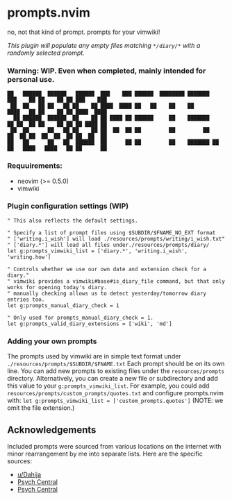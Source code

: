 # prompts.nvim
no, not that kind of prompt. prompts for your vimwiki!

_This plugin will populate any empty files matching `*/diary/*` with a randomly selected prompt._

### Warning: WIP. Even when completed, mainly intended for personal use.

```
██   ██████  ██████   ██████  ███    ███ ██████  ████████ ███████    ███    ██ ██    ██ ██ ███    ███ 
 ██  ██   ██ ██   ██ ██    ██ ████  ████ ██   ██    ██    ██         ████   ██ ██    ██ ██ ████  ████ 
  ██ ██████  ██████  ██    ██ ██ ████ ██ ██████     ██    ███████    ██ ██  ██ ██    ██ ██ ██ ████ ██ 
 ██  ██      ██   ██ ██    ██ ██  ██  ██ ██         ██         ██    ██  ██ ██  ██  ██  ██ ██  ██  ██ 
██   ██      ██   ██  ██████  ██      ██ ██         ██    ███████ ██ ██   ████   ████   ██ ██      ██ 
```

<script id="asciicast-438566" src="https://asciinema.org/a/438566.js" async></script>

### Requuirements:

- neovim (>= 0.5.0)
- vimwiki

### Plugin configuration settings (WIP)

```
" This also reflects the default settings.

" Specify a list of prompt files using $SUBDIR/$FNAME_NO_EXT format
" ['writing.i_wish'] will load ./resources/prompts/writing/i_wish.txt"
" ['diary.*'] will load all files under./resources/prompts/diary/
let g:prompts_vimwiki_list = ['diary.*', 'writing.i_wish', 'writing.how']

" Controls whether we use our own date and extension check for a diary."
" vimwiki provides a vimwiki#base#is_diary_file command, but that only works for opening today's diary.
" manually checking allows us to detect yesterday/tomorrow diary entries too.
let g:prompts_manual_diary_check = 1

" Only used for prompts_manual_diary_check = 1.
let g:prompts_valid_diary_extensions = ['wiki', 'md']

```

### Adding your own prompts

The prompts used by vimwiki are in simple text format under `./resources/prompts/$SUBDIR/$FNAME.txt`  Each prompt should be on its own line. You can add new prompts to existing files under the `resources/prompts` directory. Alternatively, you can create a new file or subdirectory and add this value to your `g:prompts_vimwiki_list`.  For example, you could add `resources/prompts/custom_prompts/quotes.txt` and configure prompts.nvim with: `let g:prompts_vimwiki_list = ['custom_prompts.quotes']` (NOTE: we omit the file extension.)


## Acknowledgements

Included prompts were sourced from various locations on the internet with minor rearrangement by me into separate lists. Here are the specific sources:
- [u/Dahija](https://www.reddit.com/r/JournalingIsArt/comments/13njgp/1000_prompts/)
- [Psych Central](https://psychcentral.com/blog/30-more-journaling-prompts-for-self-reflection-and-self-discovery#4)
- [Psych Central](https://psychcentral.com/blog/ready-set-journal-64-journaling-prompts-for-self-discovery#getting-unstuck)
